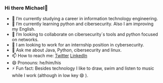 ### Hi there Michael👋



<!--
**wanferno/wanferno** is a ✨ _special_ ✨ repository because its `README.md` (this file) appears on your GitHub profile.

Here are some ideas to get you started:-->

- 🔭 I’m currently studying a career in information technology engineering.
- 🌱 I’m currently learning python and cibersecurity. Also I am improving my English.
- 👯 I’m looking to collaborate on cibersecurity´s tools and python focused on networks.
- 🤔 I am looking to work for an internship position in cybersecurity.
- 💬 Ask me about Java, Python, cibersecurity and linux.
- 📫 How to reach me: 
      [Twitter](https://twitter.com/mael_laz)
      [Linkedln](https://www.linkedin.com/in/michaelpazminoc/)
- 😄 Pronouns: he/him/his
- ⚡ Fun fact: Besides technology I like to draw, swim and listen to music while I work (although in low key 😄 ).

